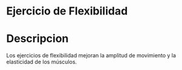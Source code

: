 # Ejercicio de Flexibilidad

# Descripcion
Los ejercicios de flexibilidad mejoran la amplitud de movimiento y la elasticidad de los músculos.
